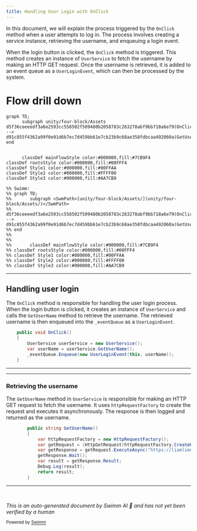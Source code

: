 ```yaml
---
title: Handling User Login with OnClick
---
```

In this document, we will explain the process triggered by the <SwmToken path="unity/four-block/Assets/LoginButton.cs" pos="29:5:5" line-data="    public void OnClick()">`OnClick`</SwmToken> method when a user attempts to log in. The process involves creating a service instance, retrieving the username, and enqueuing a login event.

When the login button is clicked, the <SwmToken path="unity/four-block/Assets/LoginButton.cs" pos="29:5:5" line-data="    public void OnClick()">`OnClick`</SwmToken> method is triggered. This method creates an instance of <SwmToken path="unity/four-block/Assets/LoginButton.cs" pos="31:1:1" line-data="        UserService userService = new UserService();">`UserService`</SwmToken> to fetch the username by making an HTTP GET request. Once the username is retrieved, it is added to an event queue as a <SwmToken path="unity/four-block/Assets/LoginButton.cs" pos="33:7:7" line-data="        _eventQueue.Enqueue(new UserLoginEvent(this, userName));">`UserLoginEvent`</SwmToken>, which can then be processed by the system.

# Flow drill down

```mermaid
graph TD;
      subgraph unity/four-block/Assets
d5f36ceeeedf3a6e2593cc558502f509480b2058783c263278abf9bb718a6e79(OnClick):::mainFlowStyle --> d91c855f4362a99f0e91d6b7ec7d459bb61e7cb23b9c68ae358fdbcaa492060a(GetUserName):::mainFlowStyle
end


      classDef mainFlowStyle color:#000000,fill:#7CB9F4
classDef rootsStyle color:#000000,fill:#00FFF4
classDef Style1 color:#000000,fill:#00FFAA
classDef Style2 color:#000000,fill:#FFFF00
classDef Style3 color:#000000,fill:#AA7CB9

%% Swimm:
%% graph TD;
%%       subgraph <SwmPath>[unity/four-block/Assets/](unity/four-block/Assets/)</SwmPath>
%% d5f36ceeeedf3a6e2593cc558502f509480b2058783c263278abf9bb718a6e79(OnClick):::mainFlowStyle --> d91c855f4362a99f0e91d6b7ec7d459bb61e7cb23b9c68ae358fdbcaa492060a(GetUserName):::mainFlowStyle
%% end
%% 
%% 
%%       classDef mainFlowStyle color:#000000,fill:#7CB9F4
%% classDef rootsStyle color:#000000,fill:#00FFF4
%% classDef Style1 color:#000000,fill:#00FFAA
%% classDef Style2 color:#000000,fill:#FFFF00
%% classDef Style3 color:#000000,fill:#AA7CB9
```

<SwmSnippet path="/unity/four-block/Assets/LoginButton.cs" line="29">

---

## Handling user login

The <SwmToken path="unity/four-block/Assets/LoginButton.cs" pos="29:5:5" line-data="    public void OnClick()">`OnClick`</SwmToken> method is responsible for handling the user login process. When the login button is clicked, it creates an instance of <SwmToken path="unity/four-block/Assets/LoginButton.cs" pos="31:1:1" line-data="        UserService userService = new UserService();">`UserService`</SwmToken> and calls the <SwmToken path="unity/four-block/Assets/LoginButton.cs" pos="32:9:9" line-data="        var userName = userService.GetUserName();">`GetUserName`</SwmToken> method to retrieve the username. The retrieved username is then enqueued into the <SwmToken path="unity/four-block/Assets/LoginButton.cs" pos="33:1:1" line-data="        _eventQueue.Enqueue(new UserLoginEvent(this, userName));">`_eventQueue`</SwmToken> as a <SwmToken path="unity/four-block/Assets/LoginButton.cs" pos="33:7:7" line-data="        _eventQueue.Enqueue(new UserLoginEvent(this, userName));">`UserLoginEvent`</SwmToken>.

```c#
    public void OnClick()
    {
        UserService userService = new UserService();
        var userName = userService.GetUserName();
        _eventQueue.Enqueue(new UserLoginEvent(this, userName));
    }
```

---

</SwmSnippet>

<SwmSnippet path="/unity/four-block/Assets/network/user/UserService.cs" line="8">

---

### Retrieving the username

The <SwmToken path="unity/four-block/Assets/network/user/UserService.cs" pos="8:5:5" line-data="        public string GetUserName()">`GetUserName`</SwmToken> method in <SwmToken path="unity/four-block/Assets/LoginButton.cs" pos="31:1:1" line-data="        UserService userService = new UserService();">`UserService`</SwmToken> is responsible for making an HTTP GET request to fetch the username. It uses <SwmToken path="unity/four-block/Assets/network/user/UserService.cs" pos="10:3:3" line-data="            var httpRequestFactory = new HttpRequestFactory();">`httpRequestFactory`</SwmToken> to create the request and executes it asynchronously. The response is then logged and returned as the username.

```c#
        public string GetUserName()
        {
            var httpRequestFactory = new HttpRequestFactory();
            var getRequest = (HttpGetRequest)httpRequestFactory.CreateHttpRequest(HttpMethod.Get);
            var getResponse = getRequest.ExecuteAsync("https://liamlime.com/api/user/username/1");
            getResponse.Wait();
            var result = getResponse.Result;
            Debug.Log(result);
            return result;
        }
```

---

</SwmSnippet>

&nbsp;

*This is an auto-generated document by Swimm AI 🌊 and has not yet been verified by a human*

<SwmMeta version="3.0.0" repo-id="Z2l0aHViJTNBJTNBREVNTy1ncmF2aXR5LWN1YmVzJTNBJTNBc3dpbW1pbw==" repo-name="DEMO-gravity-cubes"><sup>Powered by [Swimm](/)</sup></SwmMeta>
